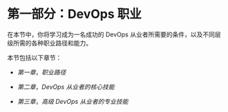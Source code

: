 # 第一部分：DevOps 职业

在本节中，你将学习成为一名成功的 DevOps 从业者所需要的条件，以及不同层级所需的各种职业路径和能力。

本节包括以下章节：

+   *第一章*，*职业路径*

+   *第二章*，*DevOps 从业者的核心技能*

+   *第三章*，*高级 DevOps 从业者的专业技能*
